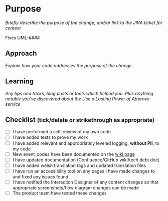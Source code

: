 # Purpose

_Briefly describe the purpose of the change, and/or link to the JIRA ticket for context_

Fixes UML-####

## Approach

_Explain how your code addresses the purpose of the change_

## Learning

_Any tips and tricks, blog posts or tools which helped you. Plus anything notable you've discovered about the Use a Lasting Power of Attorney service_

## Checklist  <small>(**tick/delete or ~~strikethrough~~** as appropriate)</small>

* [ ] I have performed a self-review of my own code
* [ ] I have added tests to prove my work
* [ ] I have added relevant and appropriately leveled logging, **without PII**, to my code
* [ ] New event_codes have been documented on the [wiki page](https://opgtransform.atlassian.net/wiki/spaces/LSML2/pages/3277881441/Understanding+the+event+logs)
* [ ] I have updated documentation (Confluence/GitHub wiki/tech debt doc)
* [ ] I have added welsh translation tags and updated translation files
* [ ] I have run an accessibility tool on any pages I have made changes to and fixed any issues found
* [ ] I have notified the Interaction Designer of any content changes so that appropriate screenshots/flow diagram changes can be made
* [ ] The product team have tested these changes
